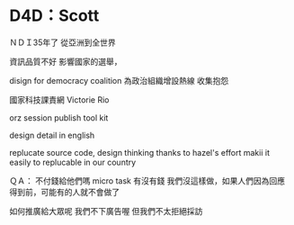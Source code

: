 D4D：Scott
====
ＮＤＩ35年了
從亞洲到全世界


資訊品質不好
影響國家的選舉，

disign for democracy coalition
為政治組織增設熱線
收集抱怨

國家科技課責網
Victorie Rio 

orz
session 
publish tool kit 

design detail in english

replucate source code, design thinking
thanks to hazel's effort
makii it easily to replucable in our country

ＱＡ：
不付錢給他們嗎
micro task
有沒有錢
我們沒這樣做，如果人們因為回應得到前，可能有的人就不會做了

如何推廣給大眾呢
我們不下廣告喔
但我們不太拒絕採訪


  
